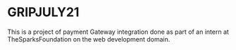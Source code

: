 # GRIPJULY21
 This is a project of payment Gateway integration done as part of an intern at TheSparksFoundation on the web development domain.
